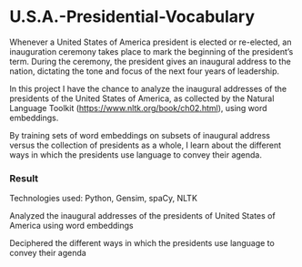 # U.S.A.-Presidential-Vocabulary


Whenever a United States of America president is elected or re-elected, an inauguration ceremony takes place to mark the beginning of the president’s term. During the ceremony, the president gives an inaugural address to the nation, dictating the tone and focus of the next four years of leadership.

In this project I have the chance to analyze the inaugural addresses of the presidents of the United States of America, as collected by the Natural Language Toolkit (https://www.nltk.org/book/ch02.html), using word embeddings.

By training sets of word embeddings on subsets of inaugural address versus the collection of presidents as a whole, I learn about the different ways in which the presidents use language to convey their agenda.


### Result

Technologies used: Python, Gensim, spaCy, NLTK

Analyzed the inaugural addresses of the presidents of United States of America using word embeddings

Deciphered the different ways in which the presidents use language to convey their agenda
